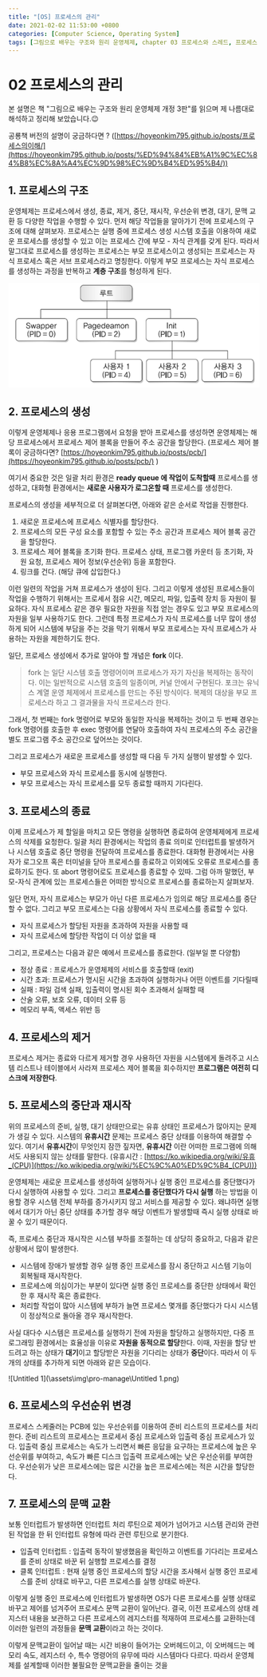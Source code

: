 ```yaml
---
title: "[OS] 프로세스의 관리"
date: 2021-02-02 11:53:00 +0800
categories: [Computer Science, Operating System]
tags: [그림으로 배우는 구조와 원리 운영체제, chapter 03 프로세스와 스레드, 프로세스 관리, 프로세스 구조, 프로세스 생성, 프로세스 종료,프로세스 제거, 프로세스의 중단과 재시작, 프로세스 우선순위, 프로세스 문맥교환] 
---
```


# 02 프로세스의 관리

본 설명은 책 "그림으로 배우는 구조와 원리 운영체제 개정 3판"를 읽으며 제 나름대로 해석하고 정리해 보았습니다.😉

공룡책 버전의 설명이 궁금하다면 ? ([https://hoyeonkim795.github.io/posts/프로세스의이해/](https://hoyeonkim795.github.io/posts/%ED%94%84%EB%A1%9C%EC%84%B8%EC%8A%A4%EC%9D%98%EC%9D%B4%ED%95%B4/))

## 1. 프로세스의 구조

운영체제는 프로세스에서 생성, 종료, 제거, 중단, 재시작, 우선순위 변경, 대기, 문맥 교환 등 다양한 작업을 수행할  수 있다. 먼저 해당 작업들을 알아가기 전에 프로세스의 구조에 대해 살펴보자.
프로세스는 실행 중에 프로세스 생성 시스템 호출을 이용하여 새로운 프로세스를 생성할 수 있고 이는 프로세스 간에 부모  -  자식 관계를 갖게 된다. 따라서 말그대로 프로세스를 생성하는 프로세스는 부모 프로세스이고 생성되는 프로세스는 자식 프로세스 혹은 서브 프로세스라고 명칭한다. 이렇게 부모 프로세스는 자식 프로세스를 생성하는 과정을 반복하고 **계층 구조**를 형성하게 된다.

![Untitled](\assets\img\pro-manage\Untitled.png)

## 2. 프로세스의 생성

이렇게 운영체제나 응용 프로그램에서 요청을 받아 프로세스를 생성하면 운영체제는 해당 프로세스에서 프로세스 제어 블록을 만들어 주소 공간을 할당한다. (프로세스 제어 블록이 궁금하다면? [https://hoyeonkim795.github.io/posts/pcb/](https://hoyeonkim795.github.io/posts/pcb/) )

여기서 중요한 것은 일괄 처리 환경은 **ready queue 에 작업이 도착할때** 프로세스를 생성하고, 대화형 환경에서는 **새로운 사용자가 로그온할 때** 프로세스를 생성한다. 

프로세스의 생성을 세부적으로 더 살펴본다면, 아래와 같은 순서로 작업을 진행한다.

1. 새로운 프로세스에 프로세스 식별자를 할당한다.
2. 프로세스의 모든 구성 요소를 포함할 수 있는 주소 공간과 프로세스 제어 블록 공간을 할당한다.
3. 프로세스 제어 블록을 초기화 한다. 프로세스 상태, 프로그램 카운터 등 초기화, 자원 요청, 프로세스 제어 정보(우선순위) 등을 포함한다.
4. 링크를 건다. (해당 큐에 삽입한다.)

이런 일련의 작업을 거쳐 프로세스가 생성이 된다. 그리고 이렇게 생성된 프로세스들이 작업을 수행하기 위해서는 프로세서 점유 시간, 메모리, 파일, 입출력 장치 등 자원이 필요하다. 자식 프로세스 같은 경우 필요한 자원을 직접 얻는 경우도 있고 부모 프로세스의 자원을 일부 사용하기도 한다. 그런데 특정 프로세스가 자식 프로세스를 너무 많이 생성하게 되어 시스템에 부담을 주는 것을 막기 위해서 부모 프로세스는 자식 프로세스가 사용하는 자원을 제한하기도 한다. 

일단, 프로세스 생성에서 추가로 알아야 할 개념은 **fork** 이다. 

> fork 는 일단 시스템 호출 명령어이며 프로세스가 자기 자신을 복제하는 동작이다. 이는 일반적으로 시스템 호출의 일종이며, 커널 안에서 구현된다. 포크는 유닉스 계열 운영 체제에서 프로세스를 만드는 주된 방식이다. 복제의 대상을 부모 프로세스라 하고 그 결과물을 자식 프로세스라 한다.

그래서, 첫 번째는 fork 명령어로 부모와 동일한 자식을 복제하는 것이고 두 번째 경우는 fork 명령어를 호출한 후 exec 명령어를 연달아 호출하여 자식 프로세스의 주소 공간을 별도 프로그램 주소 공간으로 덮어쓰는 것이다.

그리고 프로세스가 새로운 프로세스를 생성할 때 다음 두 가지 실행이 발생할 수 있다.

- 부모 프로세스와 자식 프로세스를 동시에 실행한다.
- 부모 프로세스는 자식 프로세스를 모두 종료할 때까지 기다린다.

## 3. 프로세스의 종료

이제 프로세스가 제 할일을 마치고 모든 명령을 실행하면 종료하여 운영체제에게 프로세스의 삭제를 요청한다. 일괄 처리 환경에서는 작업의 종료 의미로 인터럽트를 발생하거나 시스템 호출로 중단 명령을 전달하여 프로세스를 종료한다. 대화형 환경에서는 사용자가 로그오프 혹은 터미널을 닫아 프로세스를 종료하고 이외에도 오류로 프로세스를 종료하기도 한다. 또 abort 명령어로도 프로세스를 종료할 수 있따. 그럼 아까 말했던, 부모-자식 관계에 있는 프로세스들은 어떠한 방식으로 프로세스를 종료하는지 살펴보자.

일단 먼저, 자식 프로세스는 부모가 아닌 다른 프로세스가 임의로 해당 프로세스를 중단할 수 없다. 그리고 부모 프로세스는 다음 상황에서 자식 프로세스를 종료할 수 있다.

- 자식 프로세스가 할당된 자원을 초과하여 자원을 사용할 때
- 자식 프로세스에 할당한 작업이 더 이상 없을 때

그리고, 프로세스는 다음과 같은 예에서 프로세스를 종료한다. (일부일 뿐 다양함)

- 정상 종료 : 프로세스가 운영체제의 서비스를 호출할때 (exit)
- 시간 초과: 프로세스가 명시된 시간을 초과하여 실행하거나 어떤 이벤트를 기다릴때
- 실패 : 파일 검색 실패, 입출력이 명시된 회수 초과해서 실패할 때
- 산술 오류, 보호 오류, 데이터 오류 등
- 메모리 부족, 액세스 위반 등

## 4. 프로세스의 제거

프로세스 제거는 종료와 다르게 제거할 경우 사용하던 자원을 시스템에게 돌려주고 시스템 리스트나 테이블에서 사라져 프로세스 제어 블록을 회수하지만 **프로그램은 여전히 디스크에 저장한다**.

## 5. 프로세스의 중단과 재시작

위의 프로세스의 준비, 실행, 대기 상태만으로는 유휴 상태인 프로세스가 많아지는 문제가 생길 수 있다. 시스템의 **유휴시간** 문제는 프로세스 중단 상태를 이용하여 해결할 수 있다. 여기서 **유휴시간**이 무엇인지 잠깐 짚자면, **유휴시간** 이란 어떠한 프로그램에 의해서도 사용되지 않는 상태를 말한다. (유휴시간 : [https://ko.wikipedia.org/wiki/유휴_(CPU)](https://ko.wikipedia.org/wiki/%EC%9C%A0%ED%9C%B4_(CPU)))

운영체제는 새로운 프로세스를 생성하여 실행하거나 실행 중인 프로세스를 중단했다가 다시 실행하여 사용할 수 있다. 그리고 **프로세스를 중단했다가 다시 실행** 하는 방법을 이용할 경우 시스템 전체 부하를 증가시키지 않고 서비스를 제공할 수 있다. 왜냐하면 실행에서 대기가 아닌 중단 상태를 추가할 경우 해당 이벤트가 발생할때 즉시 실행 상태로 바꿀 수 있기 때문이다. 

즉, 프로세스 중단과 재시작은 시스템 부하를 조절하는 데 상당히 중요하고, 다음과 같은 상황에서 많이 발생한다.

- 시스템에 장애가 발생할 경우 실행 중인 프로세스를 잠시 중단하고 시스템 기능이 회복될때 재시작한다.
- 프로세스에 의심이가는 부분이 있다면 실행 중인 프로세스를 중단한 상태에서 확인한 후 재시작 혹은 종료한다.
- 처리할 작업이 많아 시스템에 부하가 늘면 프로세스 몇개를 중단했다가 다시 시스템이 정상적으로 돌아올 경우 재시작한다.

사실 대다수 시스템은 프로세스를 실행하기 전에 자원을 할당하고 실행하지만, 다중 프로그래밍 환경에서는 효율성을 이유로 **자원을 동적으로 할당**한다. 이때, 자원을 할당 반드려고 하는 상태가 **대기**이고 할당받은 자원을 기다리는 상태가 **중단**이다. 따라서 이 두개의 상태를 추가하게 되면 아래와 같은 모습이다.

![Untitled 1](\assets\img\pro-manage\Untitled 1.png)

## 6. 프로세스의 우선순위 변경

프로세스 스케줄러는 PCB에 있는 우선순위를 이용하여 준비 리스트의 프로세스를 처리한다. 준비 리스트의 프로세스는 프로세서 중심 프로세스와 입출력 중심 프로세스가 있다. 입출력 중심 프로세스는 속도가 느리면서 빠른 응답을 요구하는 프로세스에 높은 우선순위를 부여하고, 속도가 빠른 디스크 입출력 프로세스에는 낮은 우선순위를 부여한다. 우선순위가 낮은 프로세스에는 많은 시간을 높은 프로세스에는 적은 시간을 할당한다. 

## 7. 프로세스의 문맥 교환

보통 인터럽트가 발생하면 인터럽트 처리 루틴으로 제어가 넘어가고 시스템 관리와 관련된 작업을 한 뒤 인터럽트 유형에 따라 관련 루틴으로 분기한다.

- 입출력 인터럽트 : 입출력 동작이 발생했음을 확인하고 이벤트를 기다리는 프로세스를 준비 상태로 바꾼 뒤 실행할 프로세스를 결정
- 클록 인터럽트 : 현재 실행 중인 프로세스의 할당 시간을 조사해서 실행 중인 프로세스를 준비 상태로 바꾸고, 다른 프로세스를 실행 상태로 바꾼다.

이렇게 실행 중인 프로세스에 인터럽트가 발생하면 OS가 다른 프로세스를 실행 상태로 바꾸고 제어를 넘겨주어 프로세스 문맥 교환이 일어난다. 결국, 이전 프로세스의 상태 레지스터 내용을 보관하고 다른 프로세스의 레지스터를 적재하여 프로세스를 교환하는데 이러한 일련의 과정들을 **문맥 교환**이라고 하는 것이다. 

이렇게 문맥교환이 일어날 때는 시간 비용이 들어가는 오버헤드이고, 이 오버헤드는 메모리 속도, 레지스터 수, 특수 명령어의 유무에 따라 시스템마다 다르다. 따라서 운영체제를 설계할때 이러한 불필요한 문맥교환을 줄이는 것을